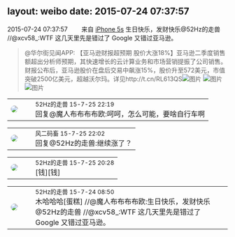 layout: weibo
date: 2015-07-24 07:37:57
---
<meta name="referrer" content="no-referrer" />

2015-07-24 07:37:57  &nbsp;&nbsp;&nbsp;&nbsp;&nbsp;&nbsp; 来自 <a href="sinaweibo://customweibosource" rel="nofollow">iPhone 5s</a>
生日快乐，发财快乐@52Hz的走兽  //@xcv58_:WTF 这几天里先是错过了 Google 又错过亚马逊。
>  @华尔街见闻APP: 【亚马逊财报超预期 股价大涨18%】亚马逊二季度销售额超出分析师预期，其快速增长的云计算业务和市场营销提振了公司销售。财报公布后，亚马逊股价在盘后交易中飙涨15%，股价升至572美元，市值突破2500亿美元，超越沃尔玛。详见http://t.cn/RL613QS ​​​
>  ![图片](https://ww1.sinaimg.cn/large/6fc2c0e5gw1euddx31xvaj20c702gmxn.jpg)
>  ![图片](https://ww2.sinaimg.cn/large/6fc2c0e5gw1euddx4aja7j20hs0audh7.jpg)
>  ![图片](https://ww3.sinaimg.cn/large/6fc2c0e5gw1euddx5bi4cj20zk0npgnv.jpg)

<table style="width: 100%;">
  <tr>
    <td style="width: 40px;"><img style="border-radius:50%" src="https://tva4.sinaimg.cn/crop.0.0.180.180.50/8beaf773jw1e8qgp5bmzyj2050050aa8.jpg?KID=imgbed,tva&Expires=1624465743&ssig=9i4n5CP%2Bfz"></td>
    <td colspan="2"><small>52Hz的走兽 15-7-25 22:19</small><br/>回复@魔人布布布布欧:呵呵，怎么可能，要啥自行车啊</td>
  </tr>
</table>

<table style="width: 100%;">
  <tr>
    <td style="width: 40px;"><img style="border-radius:50%" src="https://tva3.sinaimg.cn/crop.0.0.639.639.50/6d2a6003jw8f3idy69w2gj20hs0hrt9g.jpg?KID=imgbed,tva&Expires=1624465743&ssig=1QxxqSlZl6"></td>
    <td colspan="2"><small>风二码畜 15-7-25 22:02</small><br/>回复@52Hz的走兽:继续涨了？</td>
  </tr>
</table>

<table style="width: 100%;">
  <tr>
    <td style="width: 40px;"><img style="border-radius:50%" src="https://tva4.sinaimg.cn/crop.0.0.180.180.50/8beaf773jw1e8qgp5bmzyj2050050aa8.jpg?KID=imgbed,tva&Expires=1624465743&ssig=9i4n5CP%2Bfz"></td>
    <td colspan="2"><small>52Hz的走兽 15-7-25 20:28</small><br/>[钱][钱]</td>
  </tr>
</table>

<table style="width: 100%;">
  <tr>
    <td style="width: 40px;"><img style="border-radius:50%" src="https://tva4.sinaimg.cn/crop.0.0.180.180.50/8beaf773jw1e8qgp5bmzyj2050050aa8.jpg?KID=imgbed,tva&Expires=1624465743&ssig=9i4n5CP%2Bfz"></td>
    <td colspan="2"><small>52Hz的走兽 15-7-24 08:50</small><br/>木哈哈哈[蛋糕] //@魔人布布布布欧:生日快乐，发财快乐@52Hz的走兽  //@xcv58_:WTF 这几天里先是错过了 Google 又错过亚马逊。</td>
  </tr>
</table>
